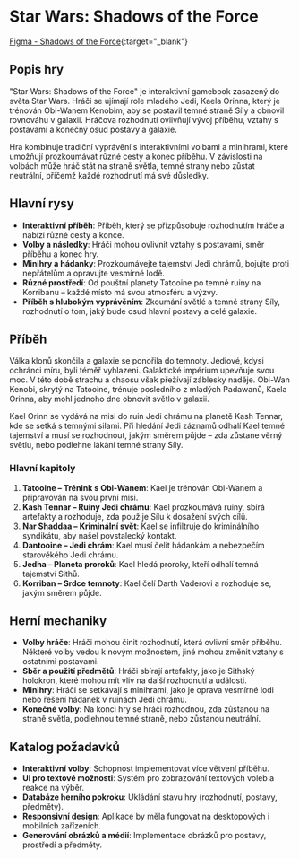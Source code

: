 # Star Wars: Shadows of the Force

[Figma - Shadows of the Force](https://www.figma.com/design/Jj13tJEqtj2Oa91zrdMhhR/Shadows-of-the-Force?node-id=0-1&t=nGB0eywPFq4gtwNd-1){:target="_blank"}

## Popis hry
"Star Wars: Shadows of the Force" je interaktivní gamebook zasazený do světa Star Wars. Hráči se ujímají role mladého Jedi, Kaela Orinna, který je trénován Obi-Wanem Kenobim, aby se postavil temné straně Síly a obnovil rovnováhu v galaxii. Hráčova rozhodnutí ovlivňují vývoj příběhu, vztahy s postavami a konečný osud postavy a galaxie.

Hra kombinuje tradiční vyprávění s interaktivními volbami a minihrami, které umožňují prozkoumávat různé cesty a konec příběhu. V závislosti na volbách může hráč stát na straně světla, temné strany nebo zůstat neutrální, přičemž každé rozhodnutí má své důsledky.

## Hlavní rysy
- **Interaktivní příběh**: Příběh, který se přizpůsobuje rozhodnutím hráče a nabízí různé cesty a konce.
- **Volby a následky**: Hráči mohou ovlivnit vztahy s postavami, směr příběhu a konec hry.
- **Minihry a hádanky**: Prozkoumávejte tajemství Jedi chrámů, bojujte proti nepřátelům a opravujte vesmírné lodě.
- **Různé prostředí**: Od pouštní planety Tatooine po temné ruiny na Korribanu – každé místo má svou atmosféru a výzvy.
- **Příběh s hlubokým vyprávěním**: Zkoumání světlé a temné strany Síly, rozhodnutí o tom, jaký bude osud hlavní postavy a celé galaxie.

## Příběh
Válka klonů skončila a galaxie se ponořila do temnoty. Jediové, kdysi ochránci míru, byli téměř vyhlazeni. Galaktické impérium upevňuje svou moc. V této době strachu a chaosu však přežívají záblesky naděje. Obi-Wan Kenobi, skrytý na Tatooine, trénuje posledního z mladých Padawanů, Kaela Orinna, aby mohl jednoho dne obnovit světlo v galaxii.

Kael Orinn se vydává na misi do ruin Jedi chrámu na planetě Kash Tennar, kde se setká s temnými silami. Při hledání Jedi záznamů odhalí Kael temné tajemství a musí se rozhodnout, jakým směrem půjde – zda zůstane věrný světlu, nebo podlehne lákání temné strany Síly.

### Hlavní kapitoly
1. **Tatooine – Trénink s Obi-Wanem**: Kael je trénován Obi-Wanem a připravován na svou první misi.
2. **Kash Tennar – Ruiny Jedi chrámu**: Kael prozkoumává ruiny, sbírá artefakty a rozhoduje, zda použije Sílu k dosažení svých cílů.
3. **Nar Shaddaa – Kriminální svět**: Kael se infiltruje do kriminálního syndikátu, aby našel povstalecký kontakt.
4. **Dantooine – Jedi chrám**: Kael musí čelit hádankám a nebezpečím starověkého Jedi chrámu.
5. **Jedha – Planeta proroků**: Kael hledá proroky, kteří odhalí temná tajemství Sithů.
6. **Korriban – Srdce temnoty**: Kael čelí Darth Vaderovi a rozhoduje se, jakým směrem půjde.

## Herní mechaniky
- **Volby hráče**: Hráči mohou činit rozhodnutí, která ovlivní směr příběhu. Některé volby vedou k novým možnostem, jiné mohou změnit vztahy s ostatními postavami.
- **Sběr a použití předmětů**: Hráči sbírají artefakty, jako je Sithský holokron, které mohou mít vliv na další rozhodnutí a události.
- **Minihry**: Hráči se setkávají s minihrami, jako je oprava vesmírné lodi nebo řešení hádanek v ruinách Jedi chrámu.
- **Konečné volby**: Na konci hry se hráči rozhodnou, zda zůstanou na straně světla, podlehnou temné straně, nebo zůstanou neutrální.

## Katalog požadavků
- **Interaktivní volby**: Schopnost implementovat více větvení příběhu.
- **UI pro textové možnosti**: Systém pro zobrazování textových voleb a reakce na výběr.
- **Databáze herního pokroku**: Ukládání stavu hry (rozhodnutí, postavy, předměty).
- **Responsivní design**: Aplikace by měla fungovat na desktopových i mobilních zařízeních.
- **Generování obrázků a médií**: Implementace obrázků pro postavy, prostředí a předměty.
